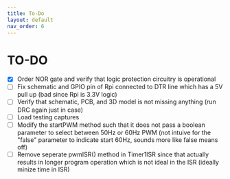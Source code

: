 ```yaml
---
title: To-Do
layout: default
nav_order: 6
---
```


# **TO-DO**


- [X] Order NOR gate and verify that logic protection circuitry is operational
- [ ] Fix schematic and GPIO pin of Rpi connected to DTR line which has a 5V pull up (bad since Rpi is 3.3V logic)
- [ ] Verify that schematic, PCB, and 3D model is not missing anything (run DRC again just in case)
- [ ] Load testing captures
- [ ] Modify the startPWM method such that it does not pass a boolean parameter to select between 50Hz or 60Hz PWM (not intuive for the "false" parameter to indicate start 60Hz, sounds more like false means off)
- [ ] Remove seperate pwmISR() method in Timer1ISR since that actually results in longer program operation which is not ideal in the ISR (ideally minize time in ISR)